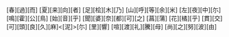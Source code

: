 [春][過][而] [夏][来][向][者] [足][桧][木][乃] [山][呼][等][余][米] [左][夜][中][尓] [鳴][霍][公][鳥] [始][音][乎] [聞][婆][奈][都][可][之] [菖][蒲] [花][橘][乎] [貫][交] [可][頭][良][久][麻]<[泥]>[尓] [里][響] [喧][渡][礼][騰][母] [尚][之][努][波][由]
